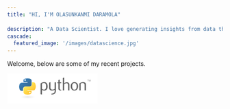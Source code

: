 ```yaml
---
title: "HI, I'M OLASUNKANMI DARAMOLA"

description: "A Data Scientist. I love generating insights from data through data analysis and creating dashboards. With a background in statistics, i understand how to use machine learning algorithms and statistical models to find hidden patterns in data"
cascade:
  featured_image: '/images/datascience.jpg'
---
```

Welcome, below are some of my recent projects.

<img src='/images/python-logo.png'/>
